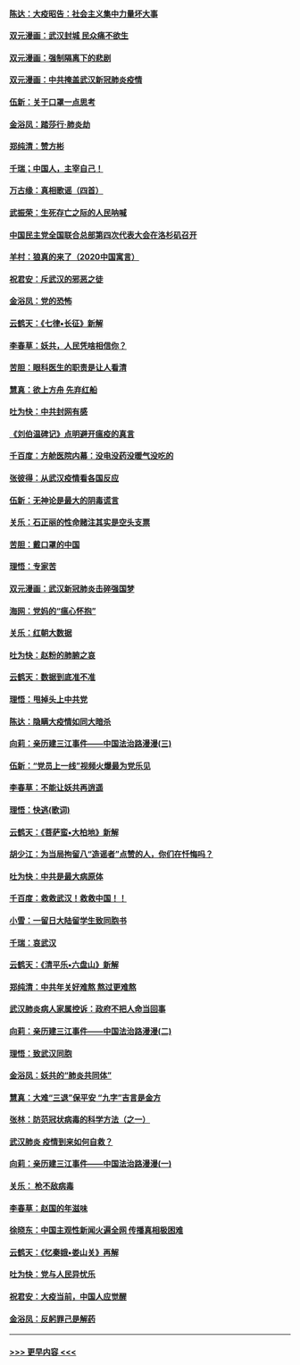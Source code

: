 #### [陈达：大疫昭告：社会主义集中力量坏大事](../pages/nsc993/n11859419.md?t=02120322) 
#### [双元漫画：武汉封城 民众痛不欲生](../pages/nsc993/n11859287.md?t=02120322) 
#### [双元漫画：强制隔离下的悲剧](../pages/nsc993/n11859244.md?t=02120322) 
#### [双元漫画：中共掩盖武汉新冠肺炎疫情](../pages/nsc993/n11858249.md?t=02120322) 
#### [伍新：关于口罩一点思考](../pages/nsc993/n11859195.md?t=02120322) 
#### [金浴凤：踏莎行‧肺炎劫](../pages/nsc993/n11858227.md?t=02120322) 
#### [郑纯清：赞方彬](../pages/nsc993/n11856803.md?t=02120322) 
#### [千瑞；中国人，主宰自己！](../pages/nsc993/n11856793.md?t=02120322) 
#### [万古缘：真相歌谣（四首）](../pages/nsc993/n11856263.md?t=02120322) 
#### [武振荣：生死存亡之际的人民呐喊](../pages/nsc993/n11856256.md?t=02120322) 
#### [中国民主党全国联合总部第四次代表大会在洛杉矶召开](../pages/nsc993/n11856344.md?t=02120322) 
#### [羊村：狼真的来了（2020中国寓言）](../pages/nsc993/n11856229.md?t=02120322) 
#### [祝君安：斥武汉的邪恶之徒](../pages/nsc993/n11855861.md?t=02120322) 
#### [金浴凤：党的恐怖](../pages/nsc993/n11855849.md?t=02120322) 
#### [云鹤天：《七律▪长征》新解](../pages/nsc993/n11855479.md?t=02120322) 
#### [李春草：妖共，人民凭啥相信你？](../pages/nsc993/n11855196.md?t=02120322) 
#### [苦胆：眼科医生的职责是让人看清](../pages/nsc993/n11853840.md?t=02120322) 
#### [慧真：欲上方舟 先弃红船](../pages/nsc993/n11853483.md?t=02120322) 
#### [吐为快：中共封网有感](../pages/nsc993/n11852575.md?t=02120322) 
#### [《刘伯温碑记》点明避开瘟疫的真言](../pages/nsc993/n11852128.md?t=02120322) 
#### [千百度：方舱医院内幕：没电没药没暖气没吃的](../pages/nsc993/n11850211.md?t=02120322) 
#### [张彼得：从武汉疫情看各国反应](../pages/nsc993/n11850102.md?t=02120322) 
#### [伍新：无神论是最大的阴毒谎言](../pages/nsc993/n11846129.md?t=02120322) 
#### [关乐：石正丽的性命赌注其实是空头支票](../pages/nsc993/n11846109.md?t=02120322) 
#### [苦胆：戴口罩的中国](../pages/nsc993/n11845576.md?t=02120322) 
#### [理悟：专家苦](../pages/nsc993/n11845564.md?t=02120322) 
#### [双元漫画：武汉新冠肺炎击碎强国梦](../pages/nsc993/n11843320.md?t=02120322) 
#### [海网：党妈的“瘟心怀抱”](../pages/nsc993/n11840740.md?t=02120322) 
#### [关乐：红朝大数据](../pages/nsc993/n11840675.md?t=02120322) 
#### [吐为快：赵粉的肺腑之哀](../pages/nsc993/n11840618.md?t=02120322) 
#### [云鹤天：数据到底准不准](../pages/nsc993/n11840325.md?t=02120322) 
#### [理悟：甩掉头上中共党](../pages/nsc993/n11838826.md?t=02120322) 
#### [陈达：隐瞒大疫情如同大暗杀](../pages/nsc993/n11838771.md?t=02120322) 
#### [向莉：亲历建三江事件——中国法治路漫漫(三)](../pages/nsc993/n11831825.md?t=02120322) 
#### [伍新：“党员上一线”视频火爆最为党乐见](../pages/nsc993/n11838200.md?t=02120322) 
#### [李春草：不能让妖共再逍遥](../pages/nsc993/n11838102.md?t=02120322) 
#### [理悟：快逃(歌词)](../pages/nsc993/n11838083.md?t=02120322) 
#### [云鹤天：《菩萨蛮▪大柏地》新解](../pages/nsc993/n11838059.md?t=02120322) 
#### [胡少江：为当局拘留八“造谣者”点赞的人，你们在忏悔吗？](../pages/nsc993/n11836801.md?t=02120322) 
#### [吐为快：中共是最大病原体](../pages/nsc993/n11836748.md?t=02120322) 
#### [千百度：救救武汉！救救中国！！](../pages/nsc993/n11836145.md?t=02120322) 
#### [小雪：一留日大陆留学生致同胞书](../pages/nsc993/n11834624.md?t=02120322) 
#### [千瑞：哀武汉](../pages/nsc993/n11833647.md?t=02120322) 
#### [云鹤天：《清平乐▪六盘山》新解](../pages/nsc993/n11833611.md?t=02120322) 
#### [郑纯清：中共年关好难熬 熬过更难熬](../pages/nsc993/n11833489.md?t=02120322) 
#### [武汉肺炎病人家属控诉：政府不把人命当回事](../pages/nsc993/n11833205.md?t=02120322) 
#### [向莉：亲历建三江事件——中国法治路漫漫(二)](../pages/nsc993/n11829102.md?t=02120322) 
#### [理悟：致武汉同胞](../pages/nsc993/n11831522.md?t=02120322) 
#### [金浴凤：妖共的“肺炎共同体”](../pages/nsc993/n11829448.md?t=02120322) 
#### [慧真：大难“三退”保平安 “九字”吉言是金方](../pages/nsc993/n11829501.md?t=02120322) 
#### [张林：防范冠状病毒的科学方法（之一）](../pages/nsc993/n11828618.md?t=02120322) 
#### [武汉肺炎 疫情到来如何自救？](../pages/nsc993/n11827632.md?t=02120322) 
#### [向莉：亲历建三江事件——中国法治路漫漫(一)](../pages/nsc993/n11827190.md?t=02120322) 
#### [关乐： 枪不敌病毒](../pages/nsc993/n11826746.md?t=02120322) 
#### [李春草：赵国的年滋味](../pages/nsc993/n11826321.md?t=02120322) 
#### [徐晓东：中国主观性新闻火遍全网 传播真相极困难](../pages/nsc993/n11826508.md?t=02120322) 
#### [云鹤天：《忆秦娥▪娄山关》再解](../pages/nsc993/n11824682.md?t=02120322) 
#### [吐为快：党与人民异忧乐](../pages/nsc993/n11824660.md?t=02120322) 
#### [祝君安：大疫当前，中国人应觉醒](../pages/nsc993/n11821946.md?t=02120322) 
#### [金浴凤：反躬罪己是解药](../pages/nsc993/n11820280.md?t=02120322) 

----
#### [ >>> 更早内容 <<< ](../indexes/nsc993-earlier.md)
